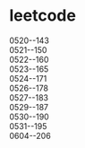 # leetcode
0520--143  
0521--150  
0522--160  
0523--165  
0524--171  
0526--178  
0527--183  
0529--187  
0530--190  
0531--195  
0604--206
